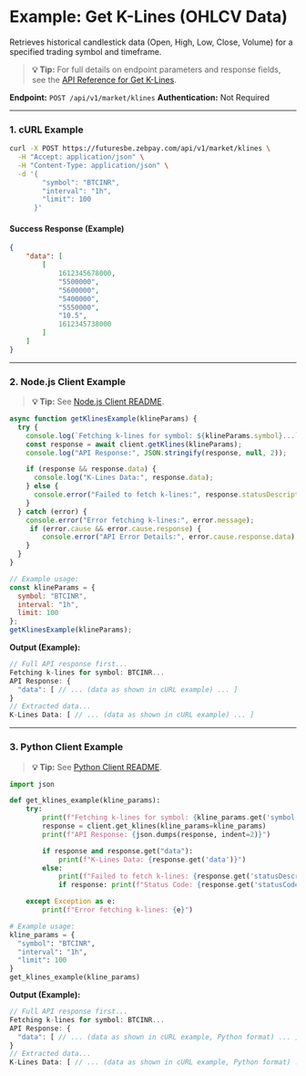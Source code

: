 # Example: Get K-Lines (OHLCV Data)

Retrieves historical candlestick data (Open, High, Low, Close, Volume) for a specified trading symbol and timeframe.

> **💡 Tip:** For full details on endpoint parameters and response fields, see the [API Reference for Get K-Lines](../../api-reference/public-endpoints/market.md#get-klines).

**Endpoint:** `POST /api/v1/market/klines`
**Authentication:** Not Required

-----

### 1. cURL Example

```bash
curl -X POST https://futuresbe.zebpay.com/api/v1/market/klines \
  -H "Accept: application/json" \
  -H "Content-Type: application/json" \
  -d '{
        "symbol": "BTCINR",
        "interval": "1h",
        "limit": 100
      }'
```

#### Success Response (Example)

```json
{
    "data": [
        [
            1612345678000,
            "5500000",
            "5600000",
            "5400000",
            "5550000",
            "10.5",
            1612345738000
        ]
    ]
}
```

-----

### 2\. Node.js Client Example

> **💡 Tip:** See [Node.js Client README](../../clients/rest-http/node/README.md).

```javascript
async function getKlinesExample(klineParams) {
  try {
    console.log(`Fetching k-lines for symbol: ${klineParams.symbol}...`);
    const response = await client.getKlines(klineParams);
    console.log("API Response:", JSON.stringify(response, null, 2));

    if (response && response.data) {
      console.log("K-Lines Data:", response.data);
    } else {
      console.error("Failed to fetch k-lines:", response.statusDescription);
    }
  } catch (error) {
    console.error("Error fetching k-lines:", error.message);
     if (error.cause && error.cause.response) {
        console.error("API Error Details:", error.cause.response.data);
    }
  }
}

// Example usage:
const klineParams = {
  symbol: "BTCINR",
  interval: "1h",
  limit: 100
};
getKlinesExample(klineParams);
```

**Output (Example):**

```js
// Full API response first...
Fetching k-lines for symbol: BTCINR...
API Response: {
  "data": [ // ... (data as shown in cURL example) ... ]
}
// Extracted data...
K-Lines Data: [ // ... (data as shown in cURL example) ... ]
```

-----

### 3\. Python Client Example

> **💡 Tip:** See [Python Client README](../../clients/rest-http/python/README.md).

```python
import json

def get_klines_example(kline_params):
    try:
        print(f"Fetching k-lines for symbol: {kline_params.get('symbol')}...")
        response = client.get_klines(kline_params=kline_params)
        print(f"API Response: {json.dumps(response, indent=2)}")

        if response and response.get("data"):
            print(f"K-Lines Data: {response.get('data')}")
        else:
            print(f"Failed to fetch k-lines: {response.get('statusDescription')}")
            if response: print(f"Status Code: {response.get('statusCode')}")

    except Exception as e:
        print(f"Error fetching k-lines: {e}")

# Example usage:
kline_params = {
  "symbol": "BTCINR",
  "interval": "1h",
  "limit": 100
}
get_klines_example(kline_params)
```

**Output (Example):**

```js
// Full API response first...
Fetching k-lines for symbol: BTCINR...
API Response: {
  "data": [ // ... (data as shown in cURL example, Python format) ... ]
}
// Extracted data...
K-Lines Data: [ // ... (data as shown in cURL example, Python format) ... ]
```
